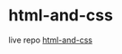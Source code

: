 # html-and-css
live repo <a href="https://mora-abdallah.github.io/html-and-css/" target="_blank"> html-and-css</a>

